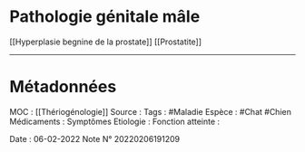 # Pathologie génitale mâle
[[Hyperplasie begnine de la prostate]]
[[Prostatite]]
***

# Métadonnées
MOC : [[Thériogénologie]]
Source :
Tags : #Maladie 
	Espèce : #Chat  #Chien 
	Médicaments :
	Symptômes
	Etiologie :
	Fonction atteinte :
	
Date : 06-02-2022
Note N° 20220206191209